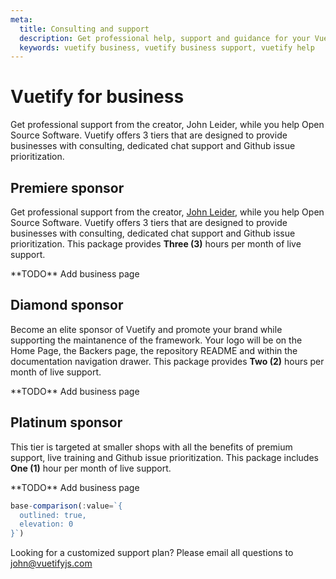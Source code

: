 ```yaml
---
meta:
  title: Consulting and support
  description: Get professional help, support and guidance for your Vuetify application while supporting the framework.
  keywords: vuetify business, vuetify business support, vuetify help
---
```


# Vuetify for business

Get professional support from the creator, John Leider, while you help Open Source Software. Vuetify offers 3 tiers that are designed to provide businesses with consulting, dedicated chat support and Github issue prioritization.

<entry-ad />

## Premiere sponsor

Get professional support from the creator, [John Leider](https://github.com/johnleider), while you help Open Source Software. Vuetify offers 3 tiers that are designed to provide businesses with consulting, dedicated chat support and Github issue prioritization. This package provides **Three (3)** hours per month of live support.

<alert type="error">
  **TODO** Add business page
</alert>

<professional-support-current-sponsors value="1" />

## Diamond sponsor

Become an elite sponsor of Vuetify and promote your brand while supporting the maintanence of the framework. Your logo will be on the Home Page, the Backers page, the repository README and within the documentation navigation drawer. This package provides **Two (2)** hours per month of live support.

<alert type="error">
  **TODO** Add business page
</alert>

<professional-support-current-sponsors value="2" />

## Platinum sponsor

This tier is targeted at smaller shops with all the benefits of premium support, live training and Github issue prioritization. This package includes **One (1)** hour per month of live support.

<alert type="error">
  **TODO** Add business page
</alert>

<professional-support-current-sponsors value="3" />

```js
base-comparison(:value=`{
  outlined: true,
  elevation: 0
}`)
```

Looking for a customized support plan? Please email all questions to [john@vuetifyjs.com](mailto:john@vuetifyjs.com?subject=Sponsorship%20Question)

<backmatter />
